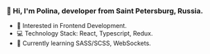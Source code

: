 ### 👋 Hi, I'm Polina, developer from Saint Petersburg, Russia.
- 👀 Interested in Frontend Development.
- 💻 Technology Stack: React, Typescript, Redux. 
- 🌱 Currently learning SASS/SCSS, WebSockets. 

<!--
**GorbachevaPolina/GorbachevaPolina** is a ✨ _special_ ✨ repository because its `README.md` (this file) appears on your GitHub profile.

Here are some ideas to get you started:

- 🔭 I’m currently working on ...
- 🌱 I’m currently learning ...
- 👯 I’m looking to collaborate on ...
- 🤔 I’m looking for help with ...
- 💬 Ask me about ...
- 📫 How to reach me: ...
- 😄 Pronouns: ...
- ⚡ Fun fact: ...
-->
